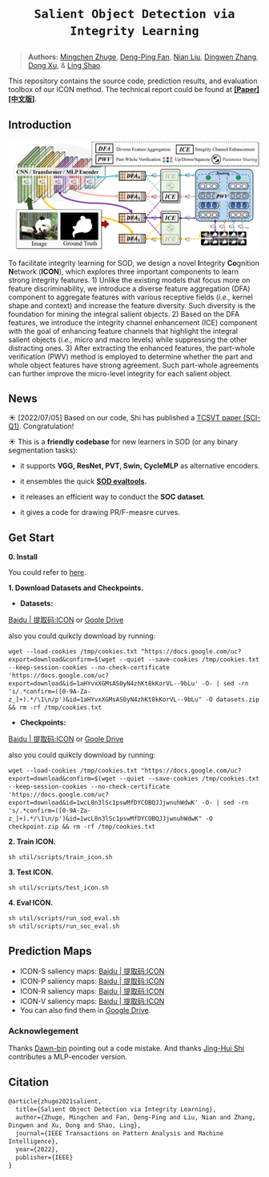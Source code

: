 # <p align=center>`Salient Object Detection via Integrity Learning`</p><!-- omit in toc -->

> **Authors:**
> [Mingchen Zhuge](https://github.com/mczhuge),
> [Deng-Ping Fan](https://dengpingfan.github.io/),
> [Nian Liu](https://scholar.google.com/citations?user=ZSilWs4AAAAJ&hl=zh-CN),
> [Dingwen Zhang](https://scholar.google.com/citations?user=lKFZwK0AAAAJ&hl=zh-CN&oi=sra),
> [Dong Xu](https://scholar.google.com/citations?user=7Hdu5k4AAAAJ&hl=zh-CN), &
> [Ling Shao](https://scholar.google.com/citations?user=z84rLjoAAAAJ&hl=zh-CN).

This repository contains the source code, prediction results, and evaluation toolbox of our ICON method. The technical report could be found at [**[Paper]**](https://arxiv.org/pdf/2101.07663.pdf)[**[中文版]**](https://dengpingfan.github.io/papers/[2022][TPAMI]ICON_Chinese.pdf).

## Introduction
![framework](util/figure/framework.png) 

To facilitate integrity learning for SOD, we design a novel **I**ntegrity **Co**gnition **N**etwork (**ICON**), which explores three important components to learn strong integrity features. 1) Unlike the existing models that focus more on feature discriminability, we introduce a  diverse feature aggregation (DFA) component to aggregate features with various receptive fields (*i.e.,* kernel shape and context) and increase the feature diversity. Such diversity is the foundation for mining the integral salient objects. 2) Based on the DFA features, we introduce the integrity channel enhancement (ICE) component with the goal of enhancing feature channels that highlight the integral salient objects (*i.e.,* micro and macro levels) while suppressing the other distracting ones. 3) After extracting the enhanced features, the part-whole verification (PWV) method is employed to determine whether the part and whole object features have strong agreement. Such part-whole agreements can further improve the micro-level integrity for each salient object.

## News
☀️ [2022/07/05] Based on our code, Shi has published a [TCSVT paper (SCI-Q1)](https://ieeexplore.ieee.org/document/9852486). Congratulation!

☀️ This is a **friendly codebase** for new learners in SOD (or any binary segmentation tasks):

- it supports **VGG, ResNet, PVT, Swin, CycleMLP** as alternative encoders.

- it ensembles the quick **[SOD evaltools](https://github.com/mczhuge/SOCToolbox).**

- it releases an efficient way to conduct the **SOC dataset**.

- it gives a code for drawing PR/F-measre curves.



## Get Start

**0. Install**

You could refer to [here](https://github.com/mczhuge/ICON/tree/main/util).

**1. Download Datasets and Checkpoints.**

- **Datasets:** 

[Baidu | 提取码:ICON](https://pan.baidu.com/s/1zFXR-xIykUhoj86kiQ3GxA)  or [Goole Drive](https://drive.google.com/file/d/1aHYvxXGMsAS0yN4zhKt8kKorVL--9bLu/view?usp=sharing)

also you could quikcly download by running:
```
wget --load-cookies /tmp/cookies.txt "https://docs.google.com/uc?export=download&confirm=$(wget --quiet --save-cookies /tmp/cookies.txt --keep-session-cookies --no-check-certificate 'https://docs.google.com/uc?export=download&id=1aHYvxXGMsAS0yN4zhKt8kKorVL--9bLu' -O- | sed -rn 's/.*confirm=([0-9A-Za-z_]+).*/\1\n/p')&id=1aHYvxXGMsAS0yN4zhKt8kKorVL--9bLu" -O datasets.zip && rm -rf /tmp/cookies.txt
```

- **Checkpoints:** 

[Baidu | 提取码:ICON](https://pan.baidu.com/s/1zFXR-xIykUhoj86kiQ3GxA)  or [Goole Drive](https://drive.google.com/file/d/1wcL8n3lSc1pswMfDYCOBQJJjwnuhWdwK/view)

also you could quikcly download by running:
```
wget --load-cookies /tmp/cookies.txt "https://docs.google.com/uc?export=download&confirm=$(wget --quiet --save-cookies /tmp/cookies.txt --keep-session-cookies --no-check-certificate 'https://docs.google.com/uc?export=download&id=1wcL8n3lSc1pswMfDYCOBQJJjwnuhWdwK' -O- | sed -rn 's/.*confirm=([0-9A-Za-z_]+).*/\1\n/p')&id=1wcL8n3lSc1pswMfDYCOBQJJjwnuhWdwK" -O checkpoint.zip && rm -rf /tmp/cookies.txt
```

**2. Train ICON.**
```
sh util/scripts/train_icon.sh
```

**3. Test ICON.**
```
sh util/scripts/test_icon.sh
```

**4. Eval ICON.**
```
sh util/scripts/run_sod_eval.sh
sh util/scripts/run_soc_eval.sh
```

## Prediction Maps
- ICON-S saliency maps: [Baidu | 提取码:ICON](https://pan.baidu.com/s/18_61oFS2iTlsenFEFKAjzg) 
- ICON-P saliency maps: [Baidu | 提取码:ICON](https://pan.baidu.com/s/1Qk7rXrkdrkNgpeHbEaBZUA) 
- ICON-R saliency maps: [Baidu | 提取码:ICON](https://pan.baidu.com/s/13QxDdOMrSrXj_O_XlWwhbw) 
- ICON-V saliency maps: [Baidu | 提取码:ICON](https://pan.baidu.com/s/1lded2LsYb07uAMGDT9XNNA) 
- You can also find them in [Google Drive](https://drive.google.com/file/d/1TMWJsWs-bKCAvCkCnugwiEgJPx9WlNdC/view).

<!--

## Qualitative Comparison
![result4](util/figure/result_4.png) 
![result2](util/figure/result_2.png) 
## Quantitative Comparison
![result1](util/figure/result_1.png)
![result5](util/figure/result_5.png) 
-->

### Acknowlegement

Thanks [Dawn-bin](https://github.com/Dawn-bin) pointing out a code mistake.
And thanks [Jing-Hui Shi](https://github.com/shijinghuihub) contributes a MLP-encoder version.

## Citation
```
@article{zhuge2021salient,
  title={Salient Object Detection via Integrity Learning},
  author={Zhuge, Mingchen and Fan, Deng-Ping and Liu, Nian and Zhang, Dingwen and Xu, Dong and Shao, Ling},
  journal={IEEE Transactions on Pattern Analysis and Machine Intelligence},
  year={2022},
  publisher={IEEE}
}
```
